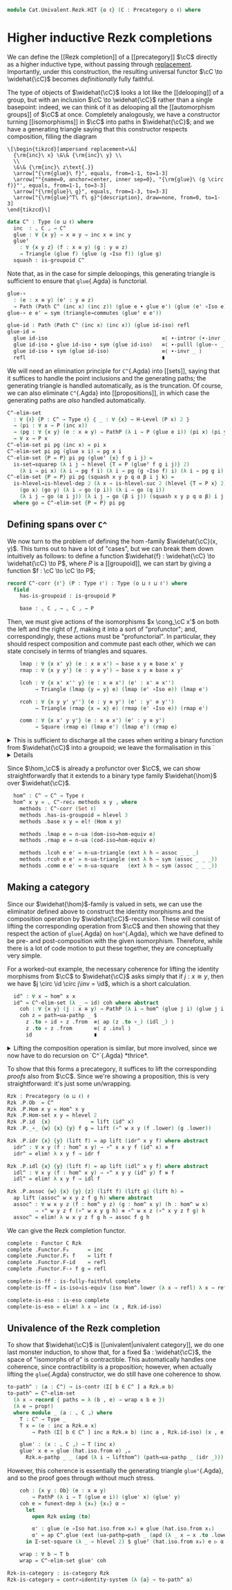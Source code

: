 <!--
```agda
open import 1Lab.Path.Reasoning

open import Cat.Functor.Properties
open import Cat.Prelude

import Cat.Functor.Reasoning.FullyFaithful as Ffr
import Cat.Reasoning
```
-->

```agda
module Cat.Univalent.Rezk.HIT {o ℓ} (C : Precategory o ℓ) where
```

<!--
```agda
open Cat.Reasoning C

private
  module P = Precategory
  variable x y z : ⌞ C ⌟
```
-->

# Higher inductive Rezk completions

We can define the [[Rezk completion]] of a [[precategory]] $\cC$
directly as a higher inductive type, without passing through
[replacement]. Importantly, under this construction, the resulting
universal functor $\cC \to \widehat{\cC}$ becomes *definitionally* fully
faithful.

[replacement]: Data.Image.html

The type of objects of $\widehat{\cC}$ looks a lot like the
[[delooping]] of a group, but with an inclusion $\cC \to \widehat{\cC}$
rather than a single basepoint: indeed, we can think of it as delooping
all the [[automorphism groups]] of $\cC$ at once. Completely
analogously, we have a constructor turning [[isomorphisms]] in $\cC$
into paths in $\widehat{\cC}$; and we have a generating triangle saying
that this constructor respects composition, filling the diagram

~~~{.quiver}
\[\begin{tikzcd}[ampersand replacement=\&]
  {\rm{inc}\ x} \&\& {\rm{inc}\ y} \\
  \\
  \&\& {\rm{inc}\ z\text{.}}
  \arrow["{\rm{glue}\ f}", equals, from=1-1, to=1-3]
  \arrow[""{name=0, anchor=center, inner sep=0}, "{\rm{glue}\ (g \circ f)}"', equals, from=1-1, to=3-3]
  \arrow["{\rm{glue}\ g}", equals, from=1-3, to=3-3]
  \arrow["{\rm{glue}^T\ f\ g}"{description}, draw=none, from=0, to=1-3]
\end{tikzcd}\]
~~~

```agda
data C^ : Type (o ⊔ ℓ) where
  inc  : ⌞ C ⌟ → C^
  glue : ∀ {x y} → x ≅ y → inc x ≡ inc y
  glueᵀ
    : ∀ {x y z} (f : x ≅ y) (g : y ≅ z)
    → Triangle (glue f) (glue (g ∘Iso f)) (glue g)
  squash : is-groupoid C^
```

Note that, as in the case for simple deloopings, this generating
triangle is sufficient to ensure that `glue`{.Agda} is functorial.

```agda
glue-∘
  : (e : x ≅ y) (e' : y ≅ z)
  → Path (Path C^ (inc x) (inc z)) (glue e ∙ glue e') (glue (e' ∘Iso e))
glue-∘ e e' = sym (triangle→commutes (glueᵀ e e'))

glue-id : Path (Path C^ (inc x) (inc x)) (glue id-iso) refl
glue-id =
  glue id-iso                                     ≡⟨ ∙-intror (∙-invr _) ⟩
  glue id-iso ∙ glue id-iso ∙ sym (glue id-iso)   ≡⟨ ∙-pulll (glue-∘ _ _ ∙ ap C^.glue (ext (idl _))) ⟩
  glue id-iso ∙ sym (glue id-iso)                 ≡⟨ ∙-invr _ ⟩
  refl                                            ∎
```

We will need an elimination principle for `C^`{.Agda} into [[sets]],
saying that it suffices to handle the point inclusions and the
generating paths; the generating triangle is handled automatically, as
is the truncation. Of course, we can also eliminate `C^`{.Agda} into
[[propositions]], in which case the generating paths are *also* handled
automatically.

```agda
C^-elim-set
  : ∀ {ℓ} {P : C^ → Type ℓ} ⦃ _ : ∀ {x} → H-Level (P x) 2 ⦄
  → (pi : ∀ x → P (inc x))
  → (pg : ∀ {x y} (e : x ≅ y) → PathP (λ i → P (glue e i)) (pi x) (pi y))
  → ∀ x → P x
C^-elim-set pi pg (inc x) = pi x
C^-elim-set pi pg (glue x i) = pg x i
C^-elim-set {P = P} pi pg (glueᵀ {x} f g i j) =
  is-set→squarep (λ i j → hlevel {T = P (glueᵀ f g i j)} 2)
    (λ i → pi x) (λ i → pg f i) (λ i → pg (g ∘Iso f) i) (λ i → pg g i) i j
C^-elim-set {P = P} pi pg (squash x y p q α β i j k) =
  is-hlevel→is-hlevel-dep 2 (λ x → is-hlevel-suc 2 (hlevel {T = P x} 2))
    (go x) (go y) (λ i → go (p i)) (λ i → go (q i))
    (λ i j → go (α i j)) (λ i j → go (β i j)) (squash x y p q α β) i j k
  where go = C^-elim-set {P = P} pi pg
```

<!--
```agda
abstract
  C^-elim-prop
    : ∀ {ℓ} {P : C^ → Type ℓ} ⦃ _ : ∀ {x} → H-Level (P x) 1 ⦄
    → (∀ x → P (inc x))
    → ∀ x → P x
  C^-elim-prop pi = C^-elim-set ⦃ hlevel-instance (is-prop→is-set (hlevel 1)) ⦄
      pi (λ e → prop!)

instance
  H-Level-C^ : ∀ {n} → H-Level C^ (3 + n)
  H-Level-C^ = basic-instance 3 squash

  Inductive-C^
    : ∀ {ℓ ℓm} {P : C^ → Type ℓ} ⦃ i : Inductive (∀ x → P (inc x)) ℓm ⦄
    → ⦃ _ : ∀ {x} → H-Level (P x) 1 ⦄
    → Inductive (∀ x → P x) ℓm
  Inductive-C^ ⦃ i ⦄ = record
    { methods = i .Inductive.methods
    ; from    = λ f → C^-elim-prop (i .Inductive.from f)
    }
```
-->

## Defining spans over `C^`

We now turn to the problem of defining the $\hom$-family
$\widehat{\cC}(x, y)$. This turns out to have a lot of "cases", but we
can break them down intuitively as follows: to define a function
$\widehat{f} : \widehat{\cC} \to \widehat{\cC} \to P$, where $P$ is a
[[groupoid]], we can start by giving a function $f : \cC \to \cC \to P$;

```agda
record C^-corr {ℓ'} (P : Type ℓ') : Type (o ⊔ ℓ ⊔ ℓ') where
  field
    has-is-groupoid : is-groupoid P

    base : ⌞ C ⌟ → ⌞ C ⌟ → P
```

Then, we must give actions of the isomorphisms $x \cong_\cC x'$ on both
the left and the right of $f$, making it into a sort of "profunctor";
and, correspondingly, these actions must be "profunctorial". In
particular, they should respect composition and commute past each other,
which we can state concisely in terms of triangles and squares.

```agda
    lmap : ∀ {x x' y} (e : x ≅ x') → base x y ≡ base x' y
    rmap : ∀ {x y y'} (e : y ≅ y') → base x y ≡ base x y'

    lcoh : ∀ {x x' x'' y} (e : x ≅ x') (e' : x' ≅ x'')
         → Triangle (lmap {y = y} e) (lmap (e' ∘Iso e)) (lmap e')

    rcoh : ∀ {x y y' y''} (e : y ≅ y') (e' : y' ≅ y'')
         → Triangle (rmap {x = x} e) (rmap (e' ∘Iso e)) (rmap e')

    comm : ∀ {x x' y y'} (e : x ≅ x') (e' : y ≅ y')
         → Square (rmap e) (lmap e') (lmap e') (rmap e)
```

<details>
<summary>This is sufficient to discharge all the cases when writing a
binary function from $\widehat{\cC}$ into a groupoid; we leave the
formalisation in this `<details>`{.html} block because it is rather
fiddly.</summary>

```agda
  private
    instance
      _ : H-Level P 3
      _ = hlevel-instance has-is-groupoid

    go₀ : (x : ⌞ C ⌟) (y : C^) → P
    go₀ ξ (inc x)              = base ξ x
    go₀ ξ (glue x i)           = rmap {ξ} x i
    go₀ ξ (glueᵀ f g i j)      = rcoh {ξ} f g i j
    go₀ ξ (squash x y p q α β i j k) =
      let go = go₀ ξ in is-hlevel→is-hlevel-dep 2 (λ _ → hlevel 3)
        (go x) (go y) (λ i → go (p i)) (λ i → go (q i))
        (λ i j → go (α i j)) (λ i j → go (β i j))
        (squash x y p q α β) i j k

    lmap' : ∀ {x x'} (e : x ≅ x') → go₀ x ≡ go₀ x'
    lmap' e = funextP $ C^-elim-set (λ _ → lmap e) λ e' → comm e' e

    lcoh'
      : ∀ {w x y : ⌞ C ⌟} (e : w ≅ x) (e' : x ≅ y)
      → Triangle (lmap' e) (lmap' (e' ∘Iso e)) (lmap' e')
    lcoh' e e' = funext-square $ C^-elim-prop λ x → lcoh e e'

  C^-rec₂ : (x y : C^) → P
  C^-rec₂ (inc x)          z = go₀ x z
  C^-rec₂ (glue x i)       z = lmap' x i z
  C^-rec₂ (glueᵀ x y i j)  z = lcoh' x y i j z
  C^-rec₂ (squash x y p q α β i j k) z =
    let
      go : C^ → P
      go x = C^-rec₂ x z
    in is-hlevel→is-hlevel-dep 2 (λ _ → hlevel 3)
      (go x) (go y) (λ i → go (p i)) (λ i → go (q i))
      (λ i j → go (α i j)) (λ i j → go (β i j))
      (squash x y p q α β) i j k
```

</details>

<!--
```agda
open C^-corr
private
```
-->

Since $\hom_\cC$ is already a profunctor over $\cC$, we can show
straightforwardly that it extends to a binary type family
$\widehat{\hom}$ over $\widehat{\cC}$.

```agda
  hom^ : C^ → C^ → Type ℓ
  hom^ x y = ⌞ C^-rec₂ methods x y ⌟ where
    methods : C^-corr (Set ℓ)
    methods .has-is-groupoid = hlevel 3
    methods .base x y = el! (Hom x y)

    methods .lmap e = n-ua (dom-iso→hom-equiv e)
    methods .rmap e = n-ua (cod-iso→hom-equiv e)

    methods .lcoh e e' = n-ua-triangle (ext λ h → assoc _ _ _)
    methods .rcoh e e' = n-ua-triangle (ext λ h → sym (assoc _ _ _))
    methods .comm e e' = n-ua-square   (ext λ h → sym (assoc _ _ _))
```

<!--
```agda
-- To make sure that composition in Rzk is injective in the objects, we
-- wrap the hom^ family defined above in a record.

record Hom^ (x y : C^) : Type ℓ where
  constructor lift
  field
    lower : hom^ x y

open Hom^ public

instance
  H-Level-Hom^ : ∀ {x y n} → H-Level (Hom^ x y) (2 + n)
  H-Level-Hom^ = basic-instance 2 (Iso→is-hlevel 2 (Hom^.lower , (iso lift (λ x → refl) (λ x → refl))) (hlevel 2))

  Inductive-Hom^
    : ∀ {x y ℓ ℓm} {P : Hom^ x y → Type ℓ} ⦃ i : Inductive (∀ h → P (lift h)) ℓm ⦄
    → Inductive (∀ x → P x) ℓm
  Inductive-Hom^ ⦃ i ⦄ = record { methods = i .Inductive.methods ; from = λ { m (lift x) → i .Inductive.from m x } }

private
  lifthom^ : ∀ {x y} → hom^ x y → Hom^ x y
  lifthom^ = lift
```
-->

## Making a category

Since our $\widehat{\hom}$-family is valued in sets, we can use the
eliminator defined above to construct the identity morphisms and the
composition operation by $\widehat{\cC}$-recursion. These will consist
of lifting the corresponding operation from $\cC$ and then showing that
they respect the action of `glue`{.Agda} on `hom^`{.Agda}, which we have
defined to be pre- and post-composition with the given isomorphism.
Therefore, while there is a lot of code motion to put these together,
they are conceptually very simple.

For a worked-out example, the necessary coherence for lifting the
identity morphisms from $\cC$ to $\widehat{\cC}$ asks simply that if $j
: x \cong y$, then we have $j \circ \id \circ j\inv = \id$, which is a short
calculation.

```agda
  id^ : ∀ x → hom^ x x
  id^ = C^-elim-set (λ _ → id) coh where abstract
    coh : ∀ {x y} (j : x ≅ y) → PathP (λ i → hom^ (glue j i) (glue j i)) id id
    coh z = path→ua-pathp _ $
      z .to ∘ id ∘ z .from  ≡⟨ ap (z .to ∘_) (idl _) ⟩
      z .to ∘ z .from       ≡⟨ z .invl ⟩
      id                    ∎
```

<details>
<summary>Lifting the composition operation is similar, but more
involved, since we now have to do recursion on `C^`{.Agda}
*thrice*.</summary>

```agda
  ∘^ : ∀ x y z → hom^ y z → hom^ x y → hom^ x z
  ∘^ = C^-elim-set f₁ coh₂ where mutual
    f₀ : ∀ x y z → hom^ (inc y) z → hom^ (inc x) (inc y) → hom^ (inc x) z
    f₀ x y = C^-elim-set (λ z → _∘_) (coh₀ x y)

    f₁ : ∀ x (y z : C^) → hom^ y z → hom^ (inc x) y → hom^ (inc x) z
    f₁ x = C^-elim-set (f₀ x) (coh₁ x)

    abstract
      coh₀ : ∀ x y {z z'} (j : z ≅ z') → PathP (λ i → hom^ (inc y) (glue j i) → hom^ (inc x) (inc y) → hom^ (inc x) (glue j i)) _∘_ _∘_
      coh₀ x y j = ua→ (λ f → funextP λ g → path→ua-pathp _ (assoc _ _ _))

      coh₁ : ∀ x {y z} (j : y ≅ z) → PathP (λ i → (y : C^) → hom^ (glue j i) y → hom^ (inc x) (glue j i) → hom^ (inc x) y) (f₀ x y) (f₀ x z)
      coh₁ x j = funextP (C^-elim-prop (λ z → ua→ λ h → ua→ λ i → ap (h ∘_) (insertl (j .invr)) ∙ pulll refl))

      coh₂ : ∀ {x y} (j : x ≅ y) → PathP (λ i → (y z : C^) → hom^ y z → hom^ (glue j i) y → hom^ (glue j i) z) (f₁ x) (f₁ y)
      coh₂ j = funextP $ elim! λ y → funextP $ elim! λ z → funextP λ f → ua→ λ g → path→ua-pathp _ (sym (assoc _ _ _))
```

</details>

To show that this forms a precategory, it suffices to lift the
corresponding *proofs* also from $\cC$. Since we're showing a
proposition, this is very straightforward: it's just some un/wrapping.

```agda
Rzk : Precategory (o ⊔ ℓ) ℓ
Rzk .P.Ob  = C^
Rzk .P.Hom x y = Hom^ x y
Rzk .P.Hom-set x y = hlevel 2
Rzk .P.id  {x}             = lift (id^ x)
Rzk .P._∘_ {w} {x} {y} f g = lift (∘^ w x y (f .lower) (g .lower))

Rzk .P.idr {x} {y} (lift f) = ap lift (idr^ x y f) where abstract
  idr^ : ∀ x y (f : hom^ x y) → ∘^ x x y f (id^ x) ≡ f
  idr^ = elim! λ x y f → idr f

Rzk .P.idl {x} {y} (lift f) = ap lift (idl^ x y f) where abstract
  idl^ : ∀ x y (f : hom^ x y) → ∘^ x y y (id^ y) f ≡ f
  idl^ = elim! λ x y f → idl f

Rzk .P.assoc {w} {x} {y} {z} (lift f) (lift g) (lift h) =
  ap lift (assoc^ w x y z f g h) where abstract
  assoc^ : ∀ w x y z (f : hom^ y z) (g : hom^ x y) (h : hom^ w x)
         → ∘^ w y z f (∘^ w x y g h) ≡ ∘^ w x z (∘^ x y z f g) h
  assoc^ = elim! λ w x y z f g h → assoc f g h
```

<!--
```agda
module Rzk = Cat.Reasoning Rzk
```
-->

We can give the Rezk completion functor.

```agda
complete : Functor C Rzk
complete .Functor.F₀      = inc
complete .Functor.F₁ f    = lift f
complete .Functor.F-id    = refl
complete .Functor.F-∘ f g = refl

complete-is-ff : is-fully-faithful complete
complete-is-ff = is-iso→is-equiv (iso Hom^.lower (λ x → refl) λ x → refl)

complete-is-eso : is-eso complete
complete-is-eso = elim! λ x → inc (x , Rzk.id-iso)
```

<!--
```agda
module hat = Ffr complete complete-is-ff
```
-->

## Univalence of the Rezk completion

To show that $\widehat{\cC}$ is [[univalent|univalent category]], we do
one last monster induction, to show that, for a fixed $a :
\widehat{\cC}$, the space of "isomorphs of $a$" is contractible. This
automatically handles one coherence, since contractibility is a
proposition; however, when actually lifting the `glue`{.Agda}
constructor, we do still have one coherence to show.

```agda
to-path^ : (a : C^) → is-contr (Σ[ b ∈ C^ ] a Rzk.≅ b)
to-path^ = C^-elim-set
  (λ x → record { paths = λ (b , e) → wrap x b e })
  (λ e → prop!)
  where module _ (a : ⌞ C ⌟) where
    T : C^ → Type _
    T x = (e : inc a Rzk.≅ x)
        → Path (Σ[ b ∈ C^ ] inc a Rzk.≅ b) (inc a , Rzk.id-iso) (x , e)

    glue' : (x : ⌞ C ⌟) → T (inc x)
    glue' x e = glue (hat.iso.from e) ,ₚ
      Rzk.≅-pathp _ _ (apd (λ i → lifthom^) (path→ua-pathp _ (idr _)))
```

However, this coherence is essentially the generating triangle
`glueᵀ`{.Agda}, and so the proof goes through without much stress.

```agda
    coh : {x y : Ob} (e : x ≅ y)
        → PathP (λ i → T (glue e i)) (glue' x) (glue' y)
    coh e = funext-dep λ {x₀} {x₁} α →
      let
        open Rzk using (to)

        α' : glue (e ∘Iso hat.iso.from x₀) ≡ glue (hat.iso.from x₁)
        α' = ap C^.glue (ext (ua-pathp→path _ (apd (λ _ x → x .to .lower) α)))
      in Σ-set-square (λ _ → hlevel 2) $ glueᵀ (hat.iso.from x₀) e ▷ α'

    wrap : ∀ b → T b
    wrap = C^-elim-set glue' coh

Rzk-is-category : is-category Rzk
Rzk-is-category = contr→identity-system (λ {a} → to-path^ a)
```
